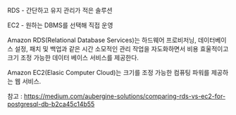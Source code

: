 RDS - 간단하고 유지 관리가 적은 솔루션

EC2 - 원하는 DBMS를 선택해 직접 운영



Amazon RDS(Relational Database Services)는 하드웨어 프로비저닝, 데이터베이스 설정, 패치 및 백업과 같은 시간 소모적인 관리 작업을 자도화하면서 비용 효울적이고 크기 조정 가능한 데이터 베이스 서비스를 제공한다.

Amazon EC2(Elasic Computer Cloud)는  크기를 조정 가능한 컴퓨팅 파워를 제공하는 웹 서비스. 



참고 : https://medium.com/aubergine-solutions/comparing-rds-vs-ec2-for-postgresql-db-b2ca45c14b55